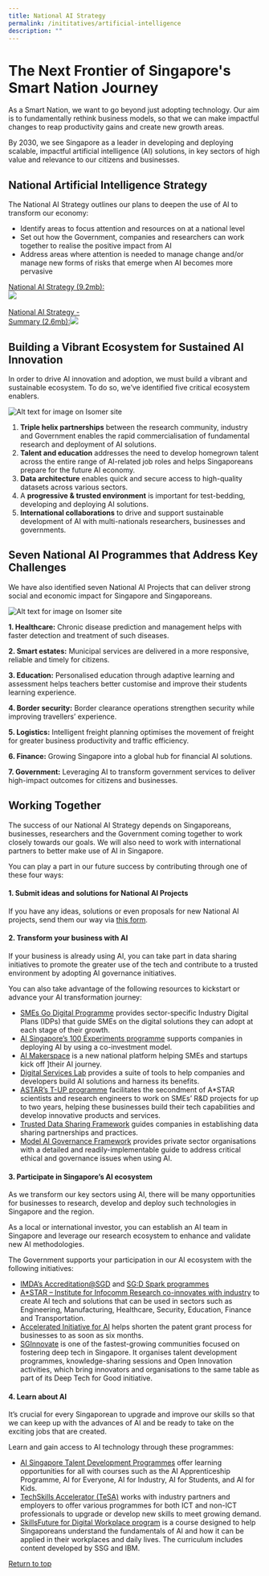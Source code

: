 ```yaml
---
title: National AI Strategy
permalink: /inititatives/artificial-intelligence
description: ""
---
```

# The Next Frontier of Singapore's Smart Nation Journey
As a Smart Nation, we want to go beyond just adopting technology. Our aim is to fundamentally rethink business models, so that we can make impactful changes to reap productivity gains and create new growth areas.

By 2030, we see Singapore as a leader in developing and deploying scalable, impactful artificial intelligence (AI) solutions, in key sectors of high value and relevance to our citizens and businesses.


## National Artificial Intelligence Strategy

The National AI Strategy outlines our plans to deepen the use of AI to transform our economy:

 - Identify areas to focus attention and resources on at a national level
 - Set out how the Government, companies and researchers can work together to realise the positive impact from AI
 - Address areas where attention is needed to manage change and/or manage new forms of risks that emerge when AI becomes more pervasive

<div style="width:40%"> 
 <a href="/files/publications/national-ai-strategy.pdf">National AI Strategy (9.2mb):<img src="/images/initiatives/national-ai-strategy-cover.jpg"></a>
</div>

<br>

<div style="width:40%"> 
 <a href="/files/publications/national-ai-strategy-summary.pdf"> National AI Strategy - Summary (2.6mb):<img src="/images/initiatives/national-ai-strategy-summary-cover.jpg"></a>
</div>


## Building a Vibrant Ecosystem for Sustained AI Innovation

In order to drive AI innovation and adoption, we must build a vibrant and sustainable ecosystem. To do so, we’ve identified five critical ecosystem enablers.

![Alt text for image on Isomer site](/images/initiatives/Ecosystem_Enablers_for_AI.jpg)

 1. **Triple helix partnerships** between the research community, industry and Government enables the rapid commercialisation of fundamental research and deployment of AI solutions.
 2. **Talent and education** addresses the need to develop homegrown talent across the entire range of AI-related job roles and helps Singaporeans prepare for the future AI economy.
 3. **Data architecture** enables quick and secure access to high-quality datasets across various sectors.
 4. A **progressive & trusted environment** is important for test-bedding, developing and deploying AI solutions.
 5. **International collaborations** to drive and support sustainable development of AI with multi-nationals researchers, businesses and governments. 

## Seven National AI Programmes that Address Key Challenges

We have also identified seven National AI Projects that can deliver strong social and economic impact for Singapore and Singaporeans.

![Alt text for image on Isomer site](/images/initiatives/National_AI_Programmes.jpg)

**1. Healthcare:** Chronic disease prediction and management helps with faster detection and treatment of such diseases.

**2. Smart estates:** Municipal services are delivered in a more responsive, reliable and timely for citizens.

**3. Education:** Personalised education through adaptive learning and assessment helps teachers better customise and improve their students learning experience.

**4. Border security:** Border clearance operations strengthen security while improving travellers’ experience.

**5. Logistics:** Intelligent freight planning optimises the movement of freight for greater business productivity and traffic efficiency.

**6. Finance:** Growing Singapore into a global hub for financial AI solutions. 

**7. Government:** Leveraging AI to transform government services to deliver  high-impact outcomes for citizens and businesses.


## Working Together

The success of our National AI Strategy depends on Singaporeans, businesses, researchers and the Government coming together to work closely towards our goals. We will also need to work with international partners to better make use of AI in Singapore.

You can play a part in our future success by contributing through one of these four ways:

#### 1. Submit ideas and solutions for National AI Projects

If you have any ideas, solutions or even proposals for new National AI projects, send them our way via [this form](https://form.gov.sg/#!/5dbbe22a895bd6001283542e).

#### 2. Transform your business with AI

If your business is already using AI, you can take part in data sharing initiatives to promote the greater use of the tech and contribute to a trusted environment by adopting AI governance initiatives.

You can also take advantage of the following resources to kickstart or advance your AI transformation journey:

- [SMEs Go Digital Programme](https://www.imda.gov.sg/programme-listing/smes-go-digital) provides sector-specific Industry Digital Plans (IDPs) that guide SMEs on the digital solutions they can adopt at each stage of their growth.
- [AI Singapore’s 100 Experiments programme](https://aisingapore.org/industryinnovation/100e/) supports companies in deploying AI by using a co-investment model.
-  [AI Makerspace](https://makerspace.aisingapore.org/) is a new national platform helping SMEs and startups kick off ]their AI journey.
- [Digital Services Lab](https://www.imda.gov.sg/programme-listing/digital-services-lab) provides a suite of tools to help companies and developers build AI solutions and harness its benefits. 
- [ASTAR’s T-UP programme](https://www.a-star.edu.sg/enterprise/innovation-offerings/programmes-for-smes/technology-for-enterprise-capability-upgrading) facilitates the secondment of A*STAR scientists and research engineers to work on SMEs’ R&D projects for up to two years, helping these businesses build their tech capabilities and develop innovative products and services.
- [Trusted Data Sharing Framework](https://www.imda.gov.sg/news-and-events/Media-Room/Media-Releases/2019/Enabling-Data-Driven-Innovation-Through-Trusted-Data-Sharing-In-A-Digital-Economy) guides companies in establishing data sharing partnerships and practices.
- [Model AI Governance Framework](https://www.imda.gov.sg/AI) provides private sector organisations with a detailed and readily-implementable guide to address critical ethical and governance issues when using AI.

#### 3. Participate in Singapore’s AI ecosystem
As we transform our key sectors using AI, there will be many opportunities for businesses to research, develop and deploy such technologies in Singapore and the region.

As a local or international investor, you can establish an AI team in Singapore and leverage our research ecosystem to enhance and validate new AI methodologies.

The Government supports your participation in our AI ecosystem with the following initiatives:
- [IMDA’s Accreditation@SGD](https://www.imda.gov.sg/programme-listing/accreditation-at-sgd) and [SG:D Spark programmes](https://www.imda.gov.sg/programme-listing/sgd-spark)
- [A*STAR – Institute for Infocomm Research co-innovates with industry](https://www.a-star.edu.sg/i2r/home) to create AI tech and solutions that can be used in sectors such as Engineering, Manufacturing, Healthcare, Security, Education, Finance and Transportation.  
- [Accelerated Initiative for AI](https://www.ipos.gov.sg/protect-ip/apply-for-a-patent/accelerated-programmes) helps shorten the patent grant process for businesses to as soon as six months.
- [SGInnovate](https://www.sginnovate.com/) is one of the fastest-growing communities focused on fostering deep tech in Singapore. It organises talent development programmes, knowledge-sharing sessions and Open Innovation activities, which bring innovators and organisations to the same table as part of its Deep Tech for Good initiative.

#### 4. Learn about AI

It’s crucial for every Singaporean to upgrade and improve our skills so that we can keep up with the advances of AI and be ready to take on the exciting jobs that are created.

Learn and gain access to AI technology through these programmes:

- [AI Singapore Talent Development Programmes](https://www.aisingapore.org/talentdevelopment/) offer learning opportunities for all with courses such as the AI Apprenticeship Programme, AI for Everyone, AI for Industry, AI for Students, and AI for Kids.  
- [TechSkills Accelerator (TeSA)](https://www.imda.gov.sg/imtalent/about-us/national-talent-development-initiatives/techskills-accelerator--tesa) works with industry partners and employers to offer various programmes for both  ICT and non-ICT professionals to upgrade or develop new skills to meet growing demand.  
- [SkillsFuture for Digital Workplace program](https://www.skillsfuture.gov.sg/digitalworkplace) is a course designed to help Singaporeans understand the fundamentals of AI and how it can be applied in their workplaces and daily lives. The curriculum includes content developed by SSG and IBM.

[Return to top](#the-next-frontier-of-singapores-smart-nation-journey)